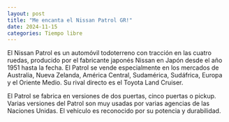 ```yaml
---
layout: post
title: "Me encanta el Nissan Patrol GR!"
date: 2024-11-15
categories: Tiempo libre
---
```


El Nissan Patrol es un automóvil todoterreno con tracción en las cuatro ruedas, producido por el fabricante japonés Nissan en Japón desde el año 1951 hasta la fecha. El Patrol se vende especialmente en los mercados de Australia, Nueva Zelanda, América Central, Sudamérica, Sudáfrica, Europa y el Oriente Medio. Su rival directo es el Toyota Land Cruiser.

El Patrol se fabrica en versiones de dos puertas, cinco puertas o pickup. Varias versiones del Patrol son muy usadas por varias agencias de las Naciones Unidas. El vehículo es reconocido por su potencia y durabilidad.